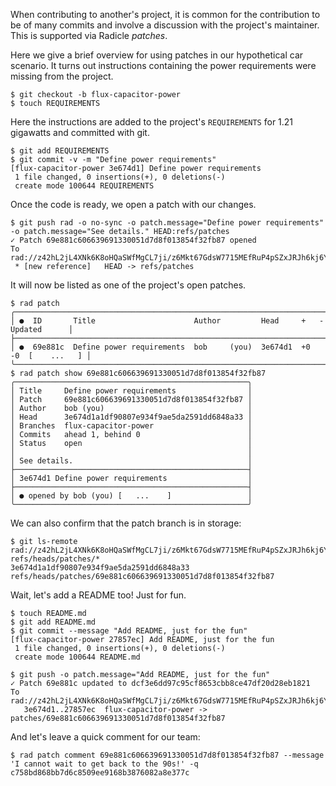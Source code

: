 When contributing to another's project, it is common for the contribution to be
of many commits and involve a discussion with the project's maintainer.  This is supported
via Radicle *patches*.

Here we give a brief overview for using patches in our hypothetical car
scenario.  It turns out instructions containing the power requirements were
missing from the project.

```
$ git checkout -b flux-capacitor-power
$ touch REQUIREMENTS
```

Here the instructions are added to the project's `REQUIREMENTS` for 1.21
gigawatts and committed with git.

```
$ git add REQUIREMENTS
$ git commit -v -m "Define power requirements"
[flux-capacitor-power 3e674d1] Define power requirements
 1 file changed, 0 insertions(+), 0 deletions(-)
 create mode 100644 REQUIREMENTS
```

Once the code is ready, we open a patch with our changes.

``` (stderr)
$ git push rad -o no-sync -o patch.message="Define power requirements" -o patch.message="See details." HEAD:refs/patches
✓ Patch 69e881c606639691330051d7d8f013854f32fb87 opened
To rad://z42hL2jL4XNk6K8oHQaSWfMgCL7ji/z6Mkt67GdsW7715MEfRuP4pSZxJRJh6kj6Y48WRqVv4N1tRk
 * [new reference]   HEAD -> refs/patches
```

It will now be listed as one of the project's open patches.

```
$ rad patch
╭─────────────────────────────────────────────────────────────────────────────────────╮
│ ●  ID       Title                      Author         Head     +   -   Updated      │
├─────────────────────────────────────────────────────────────────────────────────────┤
│ ●  69e881c  Define power requirements  bob     (you)  3e674d1  +0  -0  [    ...   ] │
╰─────────────────────────────────────────────────────────────────────────────────────╯
$ rad patch show 69e881c606639691330051d7d8f013854f32fb87
╭────────────────────────────────────────────────────╮
│ Title     Define power requirements                │
│ Patch     69e881c606639691330051d7d8f013854f32fb87 │
│ Author    bob (you)                                │
│ Head      3e674d1a1df90807e934f9ae5da2591dd6848a33 │
│ Branches  flux-capacitor-power                     │
│ Commits   ahead 1, behind 0                        │
│ Status    open                                     │
│                                                    │
│ See details.                                       │
├────────────────────────────────────────────────────┤
│ 3e674d1 Define power requirements                  │
├────────────────────────────────────────────────────┤
│ ● opened by bob (you) [   ...    ]                 │
╰────────────────────────────────────────────────────╯
```

We can also confirm that the patch branch is in storage:

```
$ git ls-remote rad://z42hL2jL4XNk6K8oHQaSWfMgCL7ji/z6Mkt67GdsW7715MEfRuP4pSZxJRJh6kj6Y48WRqVv4N1tRk refs/heads/patches/*
3e674d1a1df90807e934f9ae5da2591dd6848a33	refs/heads/patches/69e881c606639691330051d7d8f013854f32fb87
```

Wait, let's add a README too! Just for fun.

```
$ touch README.md
$ git add README.md
$ git commit --message "Add README, just for the fun"
[flux-capacitor-power 27857ec] Add README, just for the fun
 1 file changed, 0 insertions(+), 0 deletions(-)
 create mode 100644 README.md
```
``` (stderr) RAD_SOCKET=/dev/null
$ git push -o patch.message="Add README, just for the fun"
✓ Patch 69e881c updated to dcf3e6dd97c95cf8653cbb8ce47df20d28eb1821
To rad://z42hL2jL4XNk6K8oHQaSWfMgCL7ji/z6Mkt67GdsW7715MEfRuP4pSZxJRJh6kj6Y48WRqVv4N1tRk
   3e674d1..27857ec  flux-capacitor-power -> patches/69e881c606639691330051d7d8f013854f32fb87
```

And let's leave a quick comment for our team:

```
$ rad patch comment 69e881c606639691330051d7d8f013854f32fb87 --message 'I cannot wait to get back to the 90s!' -q
c758bd868bb7d6c8509ee9168b3876082a8e377c
```
